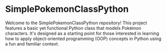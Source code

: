 # SimplePokemonClassPython
Welcome to the SimplePokemonClassPython repository! This project features a basic yet functional Python class that models Pokémon characters. It's designed as a starting point for those interested in learning how to apply object-oriented programming (OOP) concepts in Python using a fun and familiar context.
